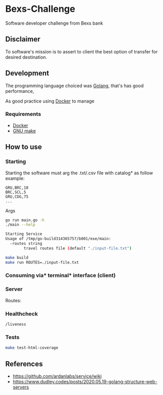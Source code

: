 # Bexs-Challenge

Software developer challenge from Bexs bank

## Disclaimer

To software's mission is to assert to client the best option of transfer for desired destination.

## Development

The programming language choiced was [Golang](https://golang.org/), that's has good performance, 
<!-- scalabity. E o author está desenvolvendo novas habilidades com ela. -->
As good practice using [Docker](https://docs.docker.com/) to manage 
<!-- TODO Se a lista for maior que quantas linhas irá estourar a memória e melhor usar um redis? -->
<!-- TODO code climate -->

### Requirements

- [Docker](https://docs.docker.com/)
- [GNU make](https://www.gnu.org/software/make/)

## How to use

### Starting

Starting the software must arg the .txt/.csv file with catalog* as follow example:

```csv
GRU,BRC,10
BRC,SCL,5
GRU,CDG,75
...
```

Args

```bash
go run main.go -h
./main --help

Starting Service
Usage of /tmp/go-build314365757/b001/exe/main:
  -routes string
        travel routes file (default "./input-file.txt")
```

```bash
make build
make run ROUTES=./input-file.txt
```

### Consuming via* terminal* interface (client)

<!-- TODO decrever como usar via terminal -->

### Server

<!-- TODO decrever como usar via api -->
<!-- TODO add postman collection -->

Routes:

### Healthcheck

`/liveness`
<!-- TODO liveness readness as k8s pattern-->

### Tests

```bash
make test-html-coverage
```

## References

- https://github.com/ardanlabs/service/wiki
- https://www.dudley.codes/posts/2020.05.19-golang-structure-web-servers

<!-- TODO add dockerignore -->
